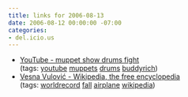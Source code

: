 ```yaml
---
title: links for 2006-08-13
date: 2006-08-12 00:00:00 -07:00
categories:
- del.icio.us
---
```


<ul class="delicious">
	<li>
		<div class="delicious-link"><a href="http://www.youtube.com/watch?v=2pMJ2u_QQfs&eurl=http%3A%2F%2Fwww.bother.com%2F%3Fp%3D464">YouTube - muppet show drums fight</a></div>
		<div class="delicious-tags">(tags: <a href="http://del.icio.us/torrez/youtube">youtube</a> <a href="http://del.icio.us/torrez/muppets">muppets</a> <a href="http://del.icio.us/torrez/drums">drums</a> <a href="http://del.icio.us/torrez/buddyrich">buddyrich</a>)</div>
	</li>
	<li>
		<div class="delicious-link"><a href="http://en.wikipedia.org/wiki/Vesna_Vulovic">Vesna Vulović - Wikipedia, the free encyclopedia</a></div>
		<div class="delicious-tags">(tags: <a href="http://del.icio.us/torrez/worldrecord">worldrecord</a> <a href="http://del.icio.us/torrez/fall">fall</a> <a href="http://del.icio.us/torrez/airplane">airplane</a> <a href="http://del.icio.us/torrez/wikipedia">wikipedia</a>)</div>
	</li>
</ul>

